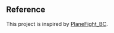 ## Reference

This project is inspired by [PlaneFight_BC]([链接](https://github.com/SCTOSOP/PlaneFight_BC)).
